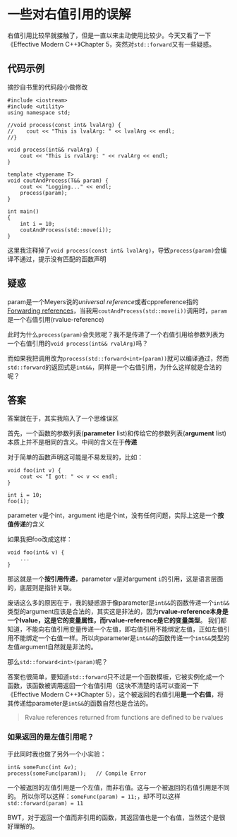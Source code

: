 # 一些对右值引用的误解

右值引用比较早就接触了，但是一直以来主动使用比较少。今天又看了一下《Effective Modern C++》Chapter 5，突然对`std::forward`又有一些疑惑。

## 代码示例
摘抄自书里的代码段小做修改
```
#include <iostream>
#include <utility>
using namespace std;

//void process(const int& lvalArg) {
//    cout << "This is lvalArg: " << lvalArg << endl;
//}

void process(int&& rvalArg) {
    cout << "This is rvalArg: " << rvalArg << endl;
}

template <typename T>
void coutAndProcess(T&& param) {
    cout << "Logging..." << endl;
    process(param);
}

int main()
{
    int i = 10;
    coutAndProcess(std::move(i));
}
```

这里我注释掉了`void process(const int& lvalArg)`，导致`process(param)`会编译不通过，提示没有匹配的函数声明

## 疑惑

param是一个Meyers说的*universal reference*或者cppreference指的[Forwarding references](http://en.cppreference.com/w/cpp/language/reference#Forwarding_references)，当我用`coutAndProcess(std::move(i))`调用时，`param`是一个右值引用(rvalue-reference)

此时为什么`process(param)`会失败呢？我不是传递了一个右值引用给参数列表为一个右值引用的`void process(int&& rvalArg)`吗？

而如果我把调用改为`process(std::forward<int>(param))`就可以编译通过，然而`std::forward`的返回式是`int&&`，同样是一个右值引用，为什么这样就是合法的呢？

## 答案

答案就在于，其实我陷入了一个思维误区

首先，一个函数的参数列表(**parameter** list)和传给它的参数列表(**argument** list)本质上并不是相同的含义。中间的含义在于**传递**

对于简单的函数声明这可能是不易发现的，比如：
```
void foo(int v) {
    cout << "I got: " << v << endl;
}

int i = 10;
foo(i);
```
parameter v是个int，argument i也是个int，没有任何问题，实际上这是一个**按值传递**的含义

如果我把foo改成这样：
```
void foo(int& v) {
    ...
}
```
那这就是一个**按引用传递**，parameter `v`是对argument `i`的引用，这是语言层面的，底层则是指针关联。

废话这么多的原因在于，我的疑惑源于像parameter是`int&&`的函数传递一个`int&&`类型的argument应该是合法的，其实这是非法的，因为**rvalue-reference本身是一个lvalue，这是它的变量属性，而rvalue-reference是它的变量类型**。
我们都知道，不能向右值引用变量传递一个左值，即右值引用不能绑定左值，正如左值引用不能绑定一个右值一样。所以向parameter是`int&&`的函数传递一个`int&&`类型的左值argument自然就是非法的。

那么`std::forward<int>(param)`呢？

答案也很简单，要知道`std::forward`只不过是一个函数模板，它被实例化成一个函数，该函数被调用返回一个右值引用（这块不清楚的话可以查阅一下《Effective Modern C++》Chapter 5），这个被返回的右值引用**是一个右值**，将其传递给parameter是`int&&`的函数自然也是合法的。

> Rvalue references returned from functions are defined to be rvalues

### 如果返回的是左值引用呢？
于此同时我也做了另外一个小实验：
```
int& someFunc(int &v);
process(someFunc(param));   // Compile Error
```
一个被返回的左值引用是一个左值，而非右值。这与一个被返回的右值引用是不同的。
所以你可以这样：`someFunc(param) = 11;`，却不可以这样`std::forward(param) = 11`

BWT，对于返回一个值而非引用的函数，其返回值也是一个右值，当然这个是很好理解的。
